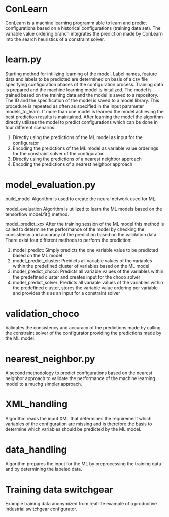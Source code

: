 # ConLearn
ConLearn is a machine learning programm able to learn and predict configurations based on a historical configurations (training data set). 
The variable value ordering branch integrates the prediction made by ConLearn into the search heuristics of a constraint solver.

# learn.py
Starting method for intilizing learning of the model. Label names, feature data and labels to be predicted are determined on basis of a csv file specifying configuration phases of the configuration process.
Training data is prepared and the machine learning model is initalized. The model is trained based on the training data and the model is saved to a repository. The ID and the specification of the model is saved to a model library. This procedure is repeated as often as specified in the input parameter models_to_learn. If more than one model is learned the model achieving the best prediction results is maintained.
After learning the model the algorithm directly utilizes the model to predict configurations which can be done in four different scenarios:
1. Directly using the predictions of the ML model as input for the configurator
2. Encoding the preidctions of the ML model as variable value orderings for the constraint solver of the configurator
3. Directly using the predictions of a nearest neighbor approach
4. Encoding the predictions of a nearest neighbor approach

# model_evaluation.py
build_model
Algorithm is used to create the neural network used for ML.

model_evaluation
Algorithm is utilized to learn the ML models based on the tensorflow model.fit() method.

model_predict_xxx
After the training session of the ML model this method is called to determine the performance of the model by checking the consistency and accuracy of the prediction based on the validation data. There exist four different methods to perform the prediction:
1. model_predict: Simply predicts the one variable value to be predicted based on the ML model
2. model_predict_cluster: Preidicts all variable values of the variables within the predefined cluster of variables based on the ML model
3. model_predict_choco: Predicts all variable values of the variables within the predefined cluster and creates input for the choco solver
4. model_predict_solver: Predicts all variable values of the variables within the predefined cluster, stores the variable value ordering per variable and provides this as an input for a constraint solver

# validation_choco
Validates the consistency and accuracy of the predictions made by calling the constraint solver of the configurator providing the predictions made by the ML model.

# nearest_neighbor.py
A second methodology to predict configurations based on the nearest neighbor approach to validate the performance of the machine learning model to a muchg simpler approach.

# XML_handling
Algorithm reads the input XML that determines the requirement which variables of the configuration are missing and is therefore the basis to determine which variables should be predicted by the ML model.

# data_handling
Algorithm prepares the input for the ML by preprocessing the training data and by determining the labeled data.

# Training data switchgear
Example training data anonymized from real life example of a productive industrial switchgear configurator.
